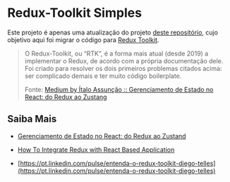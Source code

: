 # Redux-Toolkit Simples

Este projeto é apenas uma atualização do projeto [deste repositório](https://github.com/celsovit/Redux_Simples), cujo objetivo aqui foi migrar o código para [Redux Toolkit](https://redux-toolkit.js.org/).

> O Redux-Toolkit, ou “RTK”, é a forma mais atual (desde 2019) a implementar o 
> Redux, de acordo com a própria documentação dele. Foi criado para resolver os dois primeiros problemas citados acima: ser complicado demais e ter muito código boilerplate.
>
> Fonte: [Medium by Ítalo Assunção :: Gerenciamento de Estado no React: do Redux ao Zustang](https://medium.com/geekieeducacao/gerenciamento-de-estado-no-react-do-redux-ao-zustand-3efceab86dfa)


## Saiba Mais

- [Gerenciamento de Estado no React: do Redux ao Zustand](https://medium.com/geekieeducacao/gerenciamento-de-estado-no-react-do-redux-ao-zustand-3efceab86dfa)

- [How To Integrate Redux with React Based Application](https://semaphoreci.com/blog/redux-react)

- [https://pt.linkedin.com/pulse/entenda-o-redux-toolkit-diego-telles](https://pt.linkedin.com/pulse/entenda-o-redux-toolkit-diego-telles)
